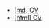 - [[md] CV](https://dusixx.github.io/rsschool-cv/cv)
- [[html] CV](https://dusixx.github.io/rsschool-cv)